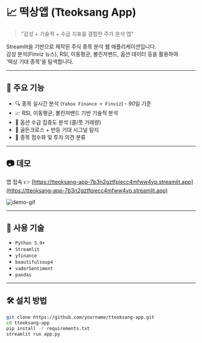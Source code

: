 # 📈 떡상앱 (Tteoksang App)

> "감성 + 기술적 + 수급 지표를 결합한 주가 분석 앱"

Streamlit을 기반으로 제작된 주식 종목 분석 웹 애플리케이션입니다.  
감성 분석(Finviz 뉴스), RSI, 이동평균, 볼린저밴드, 옵션 데이터 등을 활용하여  
'떡상 기대 종목'을 탐색합니다.

---

## 🚀 주요 기능

- 🔍 종목 실시간 분석 (`Yahoo Finance + Finviz`) - 90일 기준
- 📈 RSI, 이동평균, 볼린저밴드 기반 기술적 분석
- 🔮 옵션 수급 집중도 분석 (콜/풋 거래량)
- 🔄 골든크로스 + 반등 기대 시그널 탐지
- 🧠 종목 점수화 및 투자 의견 분류

---

## 📷 데모
앱 접속 👉 [https://tteoksang-app-7b3n2gztfpiecc4mfww4yp.streamlit.app](https://tteoksang-app-7b3n2gztfpiecc4mfww4yp.streamlit.app)

![demo-gif](demo.gif) <!-- 데모 이미지 삽입시 -->

---

## 🧰 사용 기술

- `Python 3.9+`
- `Streamlit`
- `yfinance`
- `beautifulsoup4`
- `vaderSentiment`
- `pandas`

---

## 🛠 설치 방법

```bash
git clone https://github.com/yourname/tteoksang-app.git
cd tteoksang-app
pip install -r requirements.txt
streamlit run app.py
